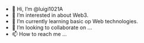 - 👋 Hi, I’m @luigi1021A
- 👀 I’m interested in about Web3.
- 🌱 I’m currently learning basic op Web technologies.
- 💞️ I’m looking to collaborate on ...
- 📫 How to reach me ...

<!---
luigi1021A/luigi1021A is a ✨ special ✨ repository because its `README.md` (this file) appears on your GitHub profile.
You can click the Preview link to take a look at your changes.
--->
